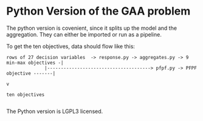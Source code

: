 Python Version of the GAA problem
=================================

The python version is covenient, since it splits up the model and 
the aggregation.  They can either be imported or run as a pipeline. 

To get the ten objectives, data should flow like this:
```
rows of 27 decision variables  -> response.py -> aggregates.py -> 9 min-max objectives -|
              |--------------------------------------> pfpf.py -> PFPF objective -------|
                                                                                        v
                                                                                  ten objectives
                                                                                        
```

The Python version is LGPL3 licensed.
